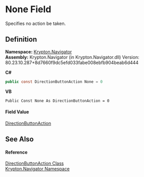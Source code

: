 # None Field


Specifies no action be taken.



## Definition
**Namespace:** <a href="a21ac074-d119-3dc6-bd1c-d3a12c0128bc.md">Krypton.Navigator</a>  
**Assembly:** Krypton.Navigator (in Krypton.Navigator.dll) Version: 80.23.10.287+8d7660f9dc5efd033fabe008ebfb904beab6d444

**C#**
``` C#
public const DirectionButtonAction None = 0
```
**VB**
``` VB
Public Const None As DirectionButtonAction = 0
```



#### Field Value
<a href="6769ce63-ca2f-92bf-92a8-d8c63b8e7d52.md">DirectionButtonAction</a>

## See Also


#### Reference
<a href="6769ce63-ca2f-92bf-92a8-d8c63b8e7d52.md">DirectionButtonAction Class</a>  
<a href="a21ac074-d119-3dc6-bd1c-d3a12c0128bc.md">Krypton.Navigator Namespace</a>  
